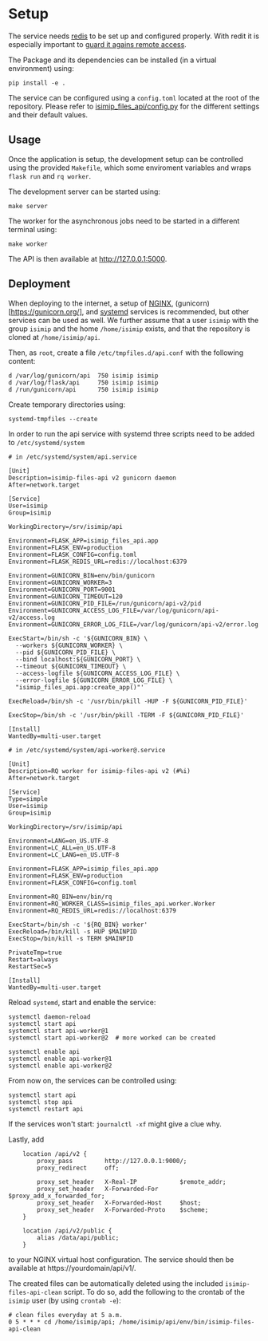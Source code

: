 # Setup

The service needs [redis](https://redis.io/) to be set up and configured properly. With redit it is especially important to [guard it agains remote access](https://redis.io/topics/security).

The Package and its dependencies can be installed (in a virtual environment) using:

```
pip install -e .
```

The service can be configured using a `config.toml` located at the root of the repository. Please refer to [isimip_files_api/config.py](../isimip_files_api/config.py) for the different settings and their default values.

## Usage

Once the application is setup, the development setup can be controlled using the provided `Makefile`, which some enviroment variables and wraps `flask run`
and `rq worker`.

The development server can be started using:

```
make server
```

The worker for the asynchronous jobs need to be started in a different terminal using:

```
make worker
```

The API is then available at http://127.0.0.1:5000.

## Deployment

When deploying to the internet, a setup of [NGINX](https://www.nginx.com/), (gunicorn)[https://gunicorn.org/], and [systemd](https://www.freedesktop.org/wiki/Software/systemd/) services is recommended, but other services can be used as well. We further assume that a user `isimip` with the group `isimip` and the home `/home/isimip` exists, and that the repository is cloned at `/home/isimip/api`.

Then, as `root`, create a file `/etc/tmpfiles.d/api.conf` with the following content:

```
d /var/log/gunicorn/api  750 isimip isimip
d /var/log/flask/api     750 isimip isimip
d /run/gunicorn/api      750 isimip isimip
```

Create temporary directories using:

```
systemd-tmpfiles --create
```

In order to run the api service with systemd three scripts need to be added to `/etc/systemd/system`

```
# in /etc/systemd/system/api.service

[Unit]
Description=isimip-files-api v2 gunicorn daemon
After=network.target

[Service]
User=isimip
Group=isimip

WorkingDirectory=/srv/isimip/api

Environment=FLASK_APP=isimip_files_api.app
Environment=FLASK_ENV=production
Environment=FLASK_CONFIG=config.toml
Environment=FLASK_REDIS_URL=redis://localhost:6379

Environment=GUNICORN_BIN=env/bin/gunicorn
Environment=GUNICORN_WORKER=3
Environment=GUNICORN_PORT=9001
Environment=GUNICORN_TIMEOUT=120
Environment=GUNICORN_PID_FILE=/run/gunicorn/api-v2/pid
Environment=GUNICORN_ACCESS_LOG_FILE=/var/log/gunicorn/api-v2/access.log
Environment=GUNICORN_ERROR_LOG_FILE=/var/log/gunicorn/api-v2/error.log

ExecStart=/bin/sh -c '${GUNICORN_BIN} \
  --workers ${GUNICORN_WORKER} \
  --pid ${GUNICORN_PID_FILE} \
  --bind localhost:${GUNICORN_PORT} \
  --timeout ${GUNICORN_TIMEOUT} \
  --access-logfile ${GUNICORN_ACCESS_LOG_FILE} \
  --error-logfile ${GUNICORN_ERROR_LOG_FILE} \
  "isimip_files_api.app:create_app()"'

ExecReload=/bin/sh -c '/usr/bin/pkill -HUP -F ${GUNICORN_PID_FILE}'

ExecStop=/bin/sh -c '/usr/bin/pkill -TERM -F ${GUNICORN_PID_FILE}'

[Install]
WantedBy=multi-user.target
```

```
# in /etc/systemd/system/api-worker@.service

[Unit]
Description=RQ worker for isimip-files-api v2 (#%i)
After=network.target

[Service]
Type=simple
User=isimip
Group=isimip

WorkingDirectory=/srv/isimip/api

Environment=LANG=en_US.UTF-8
Environment=LC_ALL=en_US.UTF-8
Environment=LC_LANG=en_US.UTF-8

Environment=FLASK_APP=isimip_files_api.app
Environment=FLASK_ENV=production
Environment=FLASK_CONFIG=config.toml

Environment=RQ_BIN=env/bin/rq
Environment=RQ_WORKER_CLASS=isimip_files_api.worker.Worker
Environment=RQ_REDIS_URL=redis://localhost:6379

ExecStart=/bin/sh -c '${RQ_BIN} worker'
ExecReload=/bin/kill -s HUP $MAINPID
ExecStop=/bin/kill -s TERM $MAINPID

PrivateTmp=true
Restart=always
RestartSec=5

[Install]
WantedBy=multi-user.target
```

Reload `systemd`, start and enable the service:

```
systemctl daemon-reload
systemctl start api
systemctl start api-worker@1
systemctl start api-worker@2  # more worked can be created

systemctl enable api
systemctl enable api-worker@1
systemctl enable api-worker@2
```

From now on, the services can be controlled using:

```
systemctl start api
systemctl stop api
systemctl restart api
```

If the services won't start: `journalctl -xf` might give a clue why.

Lastly, add

```
    location /api/v2 {
        proxy_pass         http://127.0.0.1:9000/;
        proxy_redirect     off;

        proxy_set_header   X-Real-IP            $remote_addr;
        proxy_set_header   X-Forwarded-For      $proxy_add_x_forwarded_for;
        proxy_set_header   X-Forwarded-Host     $host;
        proxy_set_header   X-Forwarded-Proto    $scheme;
    }

    location /api/v2/public {
        alias /data/api/public;
    }
```

to your NGINX virtual host configuration. The service should then be available at https://yourdomain/api/v1/.

The created files can be automatically deleted using the included `isimip-files-api-clean` script. To do so, add the following to the crontab of the `isimip` user (by using `crontab -e`):

```
# clean files everyday at 5 a.m.
0 5 * * * cd /home/isimip/api; /home/isimip/api/env/bin/isimip-files-api-clean
```
